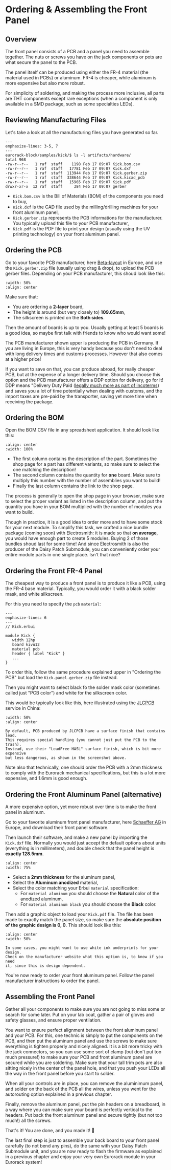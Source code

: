 # Ordering & Assembling the Front Panel

## Overview

The front panel consists of a PCB and a panel you need to assemble together.
The nuts or screws you have on the jack components or pots are what secure the
panel to the PCB.

The panel itself can be produced using either the FR-4 material (the material used in PCBs)
or aluminum. FR-4 is cheaper, while aluminum is more expensive but also more robust.

For simplicity of soldering, and making the process more inclusive, all parts are THT components
except rare exceptions (when a component is only available in a SMD package, such as
some specialties LEDs).


## Reviewing Manufacturing Files

Let's take a look at all the manufacturing files you have generated so far.

```{code-block} shell-session
---
emphasize-lines: 3-5, 7
---
eurorack-block/samples/kick/$ ls -l artifacts/hardware/
total 968
-rw-r--r--   1 raf  staff    1198 Feb 17 09:07 Kick.bom.csv
-rw-r--r--   1 raf  staff   17781 Feb 17 09:07 Kick.dxf
-rw-r--r--   1 raf  staff  113944 Feb 17 09:07 Kick.gerber.zip
-rw-r--r--   1 raf  staff  338644 Feb 17 09:07 Kick.kicad_pcb
-rw-r--r--   1 raf  staff   15965 Feb 17 09:07 Kick.pdf
drwxr-xr-x  12 raf  staff     384 Feb 17 09:07 gerber
```

- `Kick.bom.csv` is the Bill of Materials (BOM) of the components you need to buy,
- `Kick.dxf` is the CAD file used by the milling/drilling machines for your front aluminum panel,
- `Kick.gerber.zip` represents the PCB informations for the manufacturer. You typically
   upload this file to your PCB manufacturer,
- `Kick.pdf` is the PDF file to print your design (usually using the UV printing technology)
   on your front aluminum panel.


## Ordering the PCB

Go to your favorite PCB manufacturer, here [Beta-layout](https://eu.beta-layout.com/pcb/) in Europe,
and use the `Kick.gerber.zip` file
(usually using drag & drop), to upload the PCB gerber files.
Depending on your PCB manufacturer, this shoud look like this:

```{image} order-assemble-pcb.png
:width: 50%
:align: center
```

Make sure that:
- You are ordering a **2-layer** board,
- The height is around (but very closely to) **109.65mm**,
- The silkscreen is printed on the **Both sides**.

Then the amount of boards is up to you. Usually getting at least 5 boards is a good idea,
so maybe first talk with friends to know who would want some!

The PCB manufacturer shown upper is producing the PCB in Germany.
If you are living in Europe, this is very handy because you don't need to deal with long
delivery times and customs processes. However that also comes at a higher price!

If you want to save on that, you can produce abroad, for really cheaper PCB, but at the
expense of a longer delivery time.
Should you choose this option and the PCB manufacturer offers a DDP option for delivery, go for it!
DDP means "Delivery Duty Paid
([legally much more as part of incoterms](https://www.incotermsexplained.com/the-incoterms-rules/the-eleven-rules-in-brief/delivered-duty-paid/))
and saves you a lot of time potentially when dealing with customs,
and the import taxes are pre-paid by the transporter, saving yet more time when receiving the package.


## Ordering the BOM

Open the BOM CSV file in any spreadsheet application. It should look like this: 

```{image} order-assemble-bom.png
:align: center
:width: 100%
```

- The first column contains the description of the part. Sometimes the shop page for a part
   has different variants, so make sure to select the one matching the description!
- The second column contains the quantity for **one** board. Make sure to multiply this
   number with the number of assemblies you want to build!
- Finally the last column contains the link to the shop page.

The process is generally to open the shop page in your browser, make sure to select the
proper variant as listed in the description column, and put the quantity you have in your
BOM multiplied with the number of modules you want to build.

Though in practice, it is a good idea to order more and to have some stock for your next
module. To simplify this task, we crafted a nice bundle package (coming soon) with Electrosmith:
it is made so that **on average**, you would have enough part to create 5 modules.
Buying 2 of those bundles shoud last for some time!
And since Electrosmith is also the producer of the Daisy Patch Submodule, you can
conveniently order your entire module parts in one single place. Isn't that nice?


## Ordering the Front FR-4 Panel

The cheapest way to produce a front panel is to produce it like a PCB, using the FR-4 base
material. Typically, you would order it with a black solder mask, and white silkscreen.

For this you need to specify the `pcb` `material`:

```{code-block} erbui
---
emphasize-lines: 6
---
// Kick.erbui

module Kick {
   width 12hp
   board kivu12
   material pcb
   header { label "Kick" }
   ...
}
```

To order this, follow the same procedure explained upper in "Ordering the PCB" but load
the `Kick.panel.gerber.zip` file instead.

Then you might want to select black fo the solder mask color (sometimes called just "PCB color")
and white for the silkscreen color.

This would be typically look like this, here illustrated using the
[JLCPCB](https://cart.jlcpcb.com/quote) service in China:

```{image} order-assemble-pcb2.png
:width: 50%
:align: center
```

```{note}
By default, PCB produced by JLCPCB have a surface finish that contains lead.
This requires special handling (you cannot just put the PCB to the trash).
Instead, use their "LeadFree HASL" surface finish, which is bit more expensive
but less dangerous, as shown in the screenshot above.
```

Note also that technically, one should order the PCB with a 2mm thickness to comply with the
Eurorack mechanical specifications, but this is a lot more expensive, and 1.6mm is good
enough.


## Ordering the Front Aluminum Panel (alternative)

A more expensive option, yet more robust over time is to make the front panel in aluminum.

Go to your favorite aluminum front panel manufacturer,
here [Schaeffer AG](https://www.schaeffer-ag.de/en/) in Europe,
and download their front panel software.

Then launch their software, and make a new panel by importing the `Kick.dxf` file.
Normally you would just accept the default options about units (everything is in millimeters),
and double check that the panel height is **exactly 128.5mm**.

```{image} order-assemble-dxf.png
:align: center
:width: 75%
```

- Select a **2mm thickness** for the aluminum panel,
- Select the **Aluminum anodized** material,
- Select the color matching your Erbui `material` specification:
   - For `material aluminum` you should choose the **Natural** color of the anodized aluminum,
   - For `material aluminum black` you should choose the **Black** color.

Then add a graphic object to load your `Kick.pdf` file. The file has been made to exactly
match the panel size, so make sure the **absolute position of the graphic design is 0, 0**.
This should look like this:

```{image} order-assemble-pdf.png
:align: center
:width: 50%
```

```{note}
In some cases, you might want to use white ink underprints for your design.
Check on the manufacturer website what this option is, to know if you need
it, since this is design dependent.
```

You're now ready to order your front aluminum panel. Follow the panel manufacturer
instructions to order the panel.


## Assembling the Front Panel

Gather all your components to make sure you are not going to miss some or search for
some later.
Put on your lab coat, gather a pair of gloves and safety glasses,
and ensure proper ventilation.

You want to ensure perfect alignment between the front aluminum panel and your PCB.
For this, one technic is simply to put the components on the PCB, and then put the
aluminum panel and use the screws to make sure everything is tighten properly and nicely aligned.
It is a bit more tricky with the jack connectors, so you can use some sort of clamp (but
don't put too much pressure!) to make sure your PCB and front aluminum panel are
secured while you are soldering.
Make sure that your tall trim pots are also sitting nicely in the center of the panel hole, and that
you push your LEDs all the way in the front panel before you start to solder.

When all your controls are in place, you can remove the aluminimum panel, and solder on
the back of the PCB all the wires, unless you went for the autorouting option explained
in a previous chapter.

Finally, remove the aluminum panel, put the pin headers on a breadboard, in a way where
you can make sure your board is perfectly vertical to the headers. Put back the front aluminum
panel and secure tightly (but not too much!) all the screws.

That's it! You are done, and you made it! 🎉

The last final step is just to assemble your back board to your front panel carefully
(to not bend any pins), do the same with your Daisy Patch Submodule unit,
and you are now ready to flash the firmware as explained in a previous
chapter and enjoy your very own Eurorack module in your Eurorack system!
